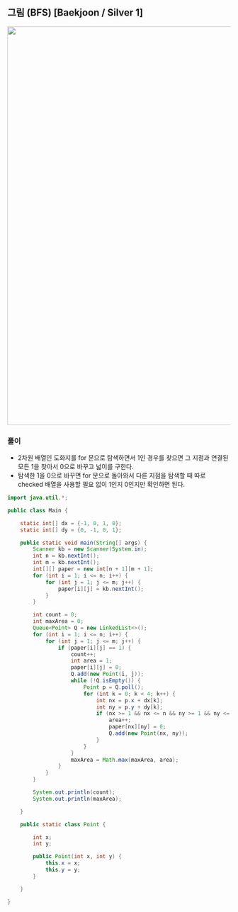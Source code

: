 ## 그림 (BFS) [Baekjoon / Silver 1]

<img src="https://user-images.githubusercontent.com/35963403/179410702-a1b14a31-f244-4d2d-8fe6-19b4bc535f20.png" width="900">

### 풀이

- 2차원 배열인 도화지를 for 문으로 탐색하면서 1인 경우를 찾으면 그 지점과 연결된 모든 1을 찾아서 0으로 바꾸고 넓이를 구한다.
- 탐색한 1을 0으로 바꾸면 for 문으로 돌아와서 다른 지점을 탐색할 때 따로 checked 배열을 사용할 필요 없이 1인지 0인지만 확인하면 된다.

```java
import java.util.*;

public class Main {

    static int[] dx = {-1, 0, 1, 0};
    static int[] dy = {0, -1, 0, 1};

    public static void main(String[] args) {
        Scanner kb = new Scanner(System.in);
        int n = kb.nextInt();
        int m = kb.nextInt();
        int[][] paper = new int[n + 1][m + 1];
        for (int i = 1; i <= n; i++) {
            for (int j = 1; j <= m; j++) {
                paper[i][j] = kb.nextInt();
            }
        }

        int count = 0;
        int maxArea = 0;
        Queue<Point> Q = new LinkedList<>();
        for (int i = 1; i <= n; i++) {
            for (int j = 1; j <= m; j++) {
                if (paper[i][j] == 1) {
                    count++;
                    int area = 1;
                    paper[i][j] = 0;
                    Q.add(new Point(i, j));
                    while (!Q.isEmpty()) {
                        Point p = Q.poll();
                        for (int k = 0; k < 4; k++) {
                            int nx = p.x + dx[k];
                            int ny = p.y + dy[k];
                            if (nx >= 1 && nx <= n && ny >= 1 && ny <= m && paper[nx][ny] == 1) {
                                area++;
                                paper[nx][ny] = 0;
                                Q.add(new Point(nx, ny));
                            }
                        }
                    }
                    maxArea = Math.max(maxArea, area);
                }
            }
        }

        System.out.println(count);
        System.out.println(maxArea);

    }

    public static class Point {

        int x;
        int y;

        public Point(int x, int y) {
            this.x = x;
            this.y = y;
        }

    }

}
```